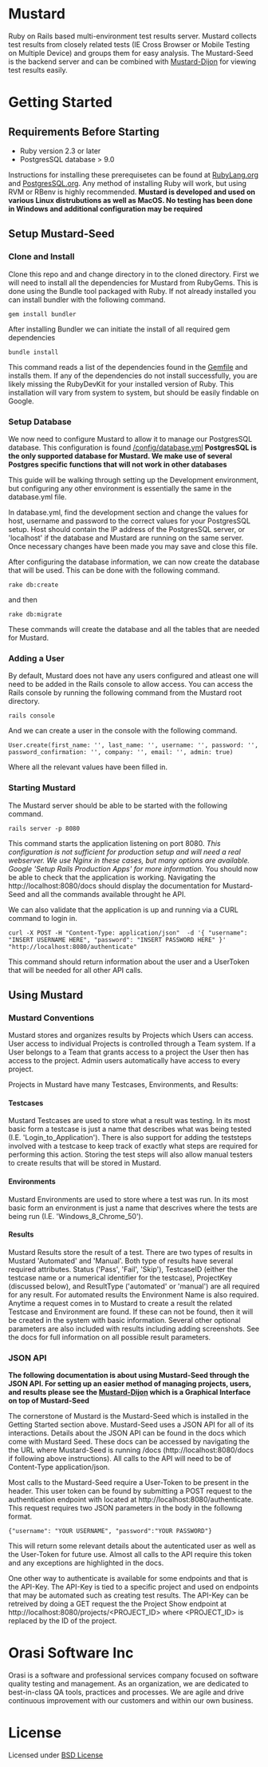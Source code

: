 

# Mustard
Ruby on Rails based multi-environment test results server.  Mustard collects test results from closely related tests (IE Cross Browser or Mobile Testing on Multiple Device) and groups them for easy analysis.  The Mustard-Seed is the backend server and can be combined with [Mustard-Dijon](https://github.com/Orasi/Mustard-Dijon) for viewing test results easily.

# Getting Started
## Requirements Before Starting
*   Ruby version 2.3 or later
*   PostgresSQL database > 9.0

Instructions for installing these prerequisetes can be found at [RubyLang.org](https://www.ruby-lang.org/en/documentation/installation/) and [PostgresSQL.org](https://wiki.postgresql.org/wiki/Detailed_installation_guides).  Any method of installing Ruby will work, but using RVM or RBenv is highly recommended. **Mustard is developed and used on various Linux distrubutions as well as MacOS.  No testing has been done in Windows and additional configuration may be required**

## Setup Mustard-Seed
### Clone and Install
Clone this repo and and change directory in to the cloned directory.  First we will need to install all the dependencies for Mustard from RubyGems.  This is done using the Bundle tool packaged with Ruby.  If not already installed you can install bundler with the following command.

`gem install bundler`

After installing Bundler we can initiate the install of all required gem dependencies

`bundle install`

This command reads a list of the dependencies found in the [Gemfile](Gemfile) and installs them.  If any of the dependencies do not install successfully, you are likely missing the RubyDevKit for your installed version of Ruby.  This installation will vary from system to system, but should be easily findable on Google.

### Setup Database
We now need to configure Mustard to allow it to manage our PostgresSQL database.  This configuration is found [<MustardRoot>/config/database.yml](config/database.yml) **PostgresSQL is the only supported database for Mustard.  We make use of several Postgres specific functions that will not work in other databases**

This guide will be walking through setting up the Development environment, but configuring any other environment is essentially the same in the database.yml file.  

In database.yml, find the development section and change the values for host, username and password to the correct values for your PostgresSQL setup.  Host should contain the IP address of the PostgresSQL server, or 'localhost' if the database and Mustard are running on the same server.  Once necessary changes have been made you may save and close this file.

After configuring the database information, we can now create the database that will be used.  This can be done with the following command.

`rake db:create`

and then

`rake db:migrate`

These commands will create the database and all the tables that are needed for Mustard.

### Adding a User
By default, Mustard does not have any users configured and atleast one will need to be added in the Rails console to allow access.  You can access the Rails console by running the following command from the Mustard root directory.

`rails console`

And we can create a user in the console with the following command.

`User.create(first_name: '', last_name: '', username: '', password: '', password_confirmation: '', company: '', email: '', admin: true)`

Where all the relevant values have been filled in.  

### Starting Mustard
The Mustard server should be able to be started with the following command.

`rails server -p 8080`

This command starts the application listening on port 8080.  *This configuration is not sufficient for production setup and will need a real webserver.  We use Nginx in these cases, but many options are available.  Google 'Setup Rails Production Apps' for more information.*  You should now be able to check that the application is working.  Navigating the http://localhost:8080/docs should display the documentation for Mustard-Seed and all the commands available throught he API.

We can also validate that the application is up and running via a CURL command to login in.  

`curl -X POST -H "Content-Type: application/json"  -d '{
	"username": "INSERT USERNAME HERE",
	"password": "INSERT PASSWORD HERE"
}' "http://localhost:8080/authenticate"`

This command should return information about the user and a UserToken that will be needed for all other API calls.

## Using Mustard

### Mustard Conventions
Mustard stores and organizes results by Projects which Users can access.  User access to individual Projects is controlled through a Team system.  If a User belongs to a Team that grants access to a project the User then has access to the project.  Admin users automatically have access to every project.

Projects in Mustard have many Testcases, Environments, and Results:
#### Testcases
Mustard Testcases are used to store what a result was testing.  In its most basic form a testcase is just a name that describes what was being tested (I.E.  'Login_to_Application').  There is also support for adding the teststeps involved with a testcase to keep track of exactly what steps are required for performing this action.  Storing the test steps will also allow manual testers to create results that will be stored in Mustard.

#### Environments
Mustard Environments are used to store where a test was run.  In its most basic form an environment is just a name that descrives where the tests are being run (I.E. 'Windows_8_Chrome_50').  

#### Results
Mustard Results store the result of a test.  There are two types of results in Mustard 'Automated' and 'Manual'.  Both type of results have several required attributes.  Status ('Pass', 'Fail', 'Skip'), TestcaseID (either the testcase name or a numerical identifier for the testcase), ProjectKey (discussed below), and ResultType ('automated' or 'manual') are all required for any result.  For automated results the Environment Name is also required.  Anytime a request comes in to Mustard to create a result the related Testcase and Environment are found.  If these can not be found, then it will be created in the system with basic information.  Several other optional parameters are also included with results including adding screenshots.  See the docs for full information on all possible result parameters.

### JSON API
**The following documentation is about using Mustard-Seed through the JSON API.  For setting up an easier method of managing projects, users, and results please see the  [Mustard-Dijon](https://github.com/Orasi/Mustard-Dijon) which is a Graphical Interface on top of Mustard-Seed**

The cornerstone of Mustard is the Mustard-Seed which is installed in the Getting Started section above.  Mustard-Seed uses a JSON API for all of its interactions.  Details about the JSON API can be found in the docs which come with Mustard Seed.  These docs can be accessed by navigating the the URL where Mustard-Seed is running /docs (http://localhost:8080/docs if following above instructions).  All calls to the API will need to be of Content-Type application/json.

Most calls to the Mustard-Seed require a User-Token to be present in the header.  This user token can be found by submitting a POST request to the authentication endpoint with located at http://localhost:8080/authenticate.  This request requires two JSON parameters in the body in the followng format.

`{"username": "YOUR USERNAME", "password":"YOUR PASSWORD"}`

This will return some relevant details about the autenticated user as well as the User-Token for future use.  Almost all calls to the API require this token and any exceptions are highlighted in the docs.

One other way to authenticate is available for some endpoints and that is the API-Key.  The API-Key is tied to a specific project and used on endpoints that may be automated such as creating test results.  The API-Key can be retreived by doing a GET request the the Project Show endpoint at http://localhost:8080/projects/<PROJECT_ID>  where <PROJECT_ID> is replaced by the ID of the project.



# Orasi Software Inc
Orasi is a software and professional services company focused on software quality testing and management.  As an organization, we are dedicated to best-in-class QA tools, practices and processes. We are agile and drive continuous improvement with our customers and within our own business.

# License
Licensed under [BSD License](/License)
